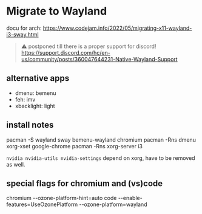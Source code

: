 # Migrate to Wayland

docu for arch: <https://www.codejam.info/2022/05/migrating-x11-wayland-i3-sway.html>

> :warning: postponed till there is a proper support for discord!
> <https://support.discord.com/hc/en-us/community/posts/360047644231-Native-Wayland-Support>

## alternative apps

- dmenu: bemenu
- feh: imv
- xbacklight: light

## install notes

pacman -S wayland sway bemenu-wayland chromium
pacman -Rns dmenu xorg-xset google-chrome
pacman -Rns xorg-server i3

`nvidia nvidia-utils nvidia-settings` depend on xorg, have to be removed as well.

## special flags for chromium and (vs)code

chromium --ozone-platform-hint=auto
code --enable-features=UseOzonePlatform --ozone-platform=wayland
